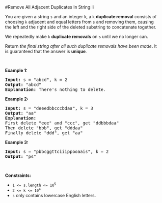 #Remove All Adjacent Duplicates In String Ii
<p>You are given a string <code>s</code> and an integer <code>k</code>, a <code>k</code> <strong>duplicate removal</strong> consists of choosing <code>k</code> adjacent and equal letters from <code>s</code> and removing them, causing the left and the right side of the deleted substring to concatenate together.</p>
<p>We repeatedly make <code>k</code> <strong>duplicate removals</strong> on <code>s</code> until we no longer can.</p>
<p>Return <em>the final string after all such duplicate removals have been made</em>. It is guaranteed that the answer is <strong>unique</strong>.</p>
<p> </p>
<p><strong class="example">Example 1:</strong></p>
<pre><strong>Input:</strong> s = "abcd", k = 2
<strong>Output:</strong> "abcd"
<strong>Explanation: </strong>There's nothing to delete.</pre>
<p><strong class="example">Example 2:</strong></p>
<pre><strong>Input:</strong> s = "deeedbbcccbdaa", k = 3
<strong>Output:</strong> "aa"
<strong>Explanation: 
</strong>First delete "eee" and "ccc", get "ddbbbdaa"
Then delete "bbb", get "dddaa"
Finally delete "ddd", get "aa"</pre>
<p><strong class="example">Example 3:</strong></p>
<pre><strong>Input:</strong> s = "pbbcggttciiippooaais", k = 2
<strong>Output:</strong> "ps"
</pre>
<p> </p>
<p><strong>Constraints:</strong></p>
<ul>
<li><code>1 &lt;= s.length &lt;= 10<sup>5</sup></code></li>
<li><code>2 &lt;= k &lt;= 10<sup>4</sup></code></li>
<li><code>s</code> only contains lowercase English letters.</li>
</ul>
